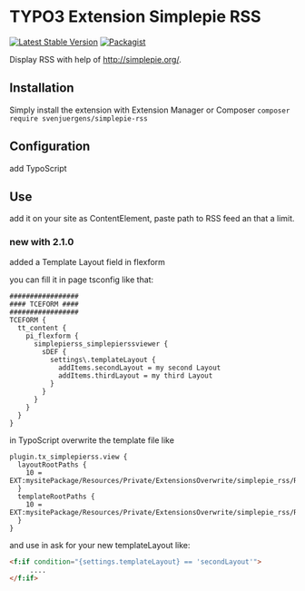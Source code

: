 # TYPO3 Extension Simplepie RSS

[![Latest Stable Version](https://img.shields.io/packagist/v/svenjuergens/simplepie-rss.svg)](https://packagist.org/packages/svenjuergens/simplepie-rss) [![Packagist](https://img.shields.io/packagist/dt/svenjuergens/simplepie-rss.svg)](https://packagist.org/packages/svenjuergens/simplepie-rss)

Display RSS with help of http://simplepie.org/.

## Installation

Simply install the extension with Extension Manager or Composer
`composer require svenjuergens/simplepie-rss`

## Configuration
add TypoScript

## Use
add it on your site as ContentElement, paste path to RSS feed an that a limit.


### new with 2.1.0
added a Template Layout field in flexform

you can fill it in page tsconfig like that:
```typo3_typoscript
#################
#### TCEFORM ####
#################
TCEFORM {
  tt_content {
    pi_flexform {
      simplepierss_simplepierssviewer {
        sDEF {
          settings\.templateLayout {
            addItems.secondLayout = my second Layout
            addItems.thirdLayout = my third Layout
          }
        }
      }
    }
  }
}
```

in TypoScript overwrite the template file like

```typo3_typoscript
plugin.tx_simplepierss.view {
  layoutRootPaths {
    10 = EXT:mysitePackage/Resources/Private/ExtensionsOverwrite/simplepie_rss/Resources/Layouts/
  }
  templateRootPaths {
    10 = EXT:mysitePackage/Resources/Private/ExtensionsOverwrite/simplepie_rss/Resources/Templates/
  }
}
```

and use in ask for your new templateLayout like:

```html
<f:if condition="{settings.templateLayout} == 'secondLayout'">
     ....
</f:if>
```
